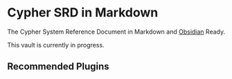 # Cypher SRD in Markdown

The Cypher System Reference Document in Markdown and [Obsidian](https://obsidian.md/) Ready.

This vault is currently in progress.

## Recommended Plugins
